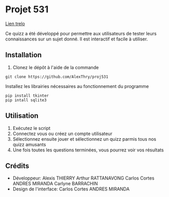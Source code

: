 # Projet 531 

[Lien trelo](https://trello.com/invite/projet5312/ATTI3de70b5bf270f993241c1bebd8afb112FB6509E7)

Ce quizz a été développé pour permettre aux utilisateurs de tester leurs connaissances sur un sujet donné. Il est interactif et facile à utiliser.

## Installation

1. Clonez le dépôt à l'aide de la commande 

```
git clone https://github.com/AlexThry/proj531
```
Installez les librairies nécessaires au fonctionnement du programme
```
pip install tkinter
pip intall sqlite3
```

## Utilisation

1. Exécutez le script
2. Connectez vous ou créez un compte utilisateur
3. Sélectionnez ensuite jouer et sélectionnez un quizz parmis tous nos quizz amusants
4. Une fois toutes les questions terminées, vous pourrez voir vos résultats

## Crédits

- Développeur: Alexis THIERRY Arthur RATTANAVONG Carlos Cortes ANDRES MIRANDA Carlyne BARRACHIN
- Design de l'interface: Carlos Cortes ANDRES MIRANDA 
